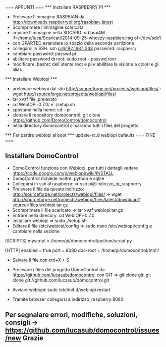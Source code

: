 === APPUNTI ===
*** Installare RASPBERRY PI ***
- Prelevare l'immagine RASPBIAN da http://downloads.raspberrypi.org/raspbian_latest
- Scomprimere l'immagine scaricata
- copiare l'immagine nella SDCARD: dd bs=4M if=/home/luca/Scaricati/2014-09-25-wheezy-raspbian.img of=/dev/sde1
- con GPARTED estendere lo spazio della seconda partizione
- collegarsi in SSH: ssh pi@192.168.1.248   password: raspberry
- cambiare password: passwd pi
- abilitare password di root: sudo root  - passwd root
- modificare .bashrc dell'utente root e pi e abilitare la visione a colori e gli alias

*** Installare Webiopi ***
- prelevare webiopi dal sito http://sourceforge.net/projects/webiopi/files/ : wget http://sourceforge.net/projects/webiopi/files/
- tar xvzf file_prelevato
- cd WebIOPi-0.7.0/  e ./setup.sh
- spostarsi nella home: cd - pi
- clonare il repository domocontrol: git clone https://github.com/DomoControl/domocontrol
- nella directory domocontrol ci saranno tutti i files del progetto

*** Far partire webiopi al boot ***
 update-rc.d webiopi defaults
=== FINE ===


Installare DomoControl
----------------------

- DomoControl funziona con Webiopi: per tutti i dettagli vedere https://code.google.com/p/webiopi/wiki/INSTALL
- DomoControl richiede inoltre: python e sqlite
- Collegarsi in ssh al raspberry: => ssh pi@indirizzo_ip_raspberry
- Prelevare il file da questo indirizzo: http://sourceforge.net/projects/webiopi/files/ => wget http://sourceforge.net/projects/webiopi/files/latest/download?source=files webiopi.tar.gz
- Scomprimere il file scaricato => tar xvzf webiopi.tar.gz
- Entrare nella direcory: cd WebIOPi-0.7.0
- Installare webiopi => sudo ./setup.sh
- Editare il file /etc/webiopi/config => sudo nano /etc/webiopi/config e cambiare nella sezione

[SCRIPTS] 
myscript = /home/pi/domocontrol/python/script.py

[HTTP] 
enabled = true port = 8080 doc-root = /home/pi/domocontrol/html/

- Salvare il file con ctrl+X + S

- Prelevare i files del progetto DomoControl da https://github.com/lucasub/domocontrol con GIT => git clone git: git clone git://github.com/lucasub/domocontrol.git
- Avviare webiopi: sudo /etc/init.d/webiopi restart
- Tramite browser collegarsi a indirizzo_raspberry:8080


Per segnalare errori, modifiche, soluzioni, consigli -> https://github.com/lucasub/domocontrol/issues/new
Grazie
------
